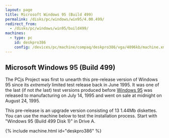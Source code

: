 ```yaml
---
layout: page
title: Microsoft Windows 95 (Build 499)
permalink: /disks/pc/windows/win95/4.00.499/
redirect_from:
  - /disks/pc/windows/win95/build499/
machines:
  - type: pc
    id: deskpro386
    config: /devices/pc/machine/compaq/deskpro386/vga/4096kb/machine.xml
---
```


Microsoft Windows 95 (Build 499)
---

The PCjs Project was first to unearth this pre-release version of Windows 95 since its *extremely* limited
test release back in June 1995.  It was one of the last (if not *the* last) test versions produced before
[Windows 95](/disks/pc/windows/win95/4.00.950/) was released to manufacturing on July 14, 1995 and went on sale
at midnight on August 24, 1995.

This pre-release is an upgrade version consisting of 13 1.44Mb diskettes.  You can use the machine below to test the
installation process.  Start with "Windows 95 (Build 499 Disk 1)" in Drive A.

{% include machine.html id="deskpro386" %}
